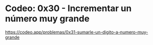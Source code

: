 # Codeo: 0x30 - Incrementar un número muy grande

https://codeo.app/problemas/0x31-sumarle-un-digito-a-numero-muy-grande

